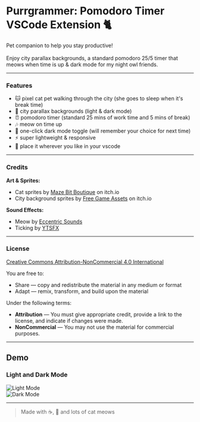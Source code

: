 # Purrgrammer: Pomodoro Timer VSCode Extension 🐈

Pet companion to help you stay productive! <br> <br>
Enjoy city parallax backgrounds, a standard pomodoro 25/5 timer that meows when time is up & dark mode for my night owl friends. 

---

### Features

- 🐱 pixel cat pet walking through the city (she goes to sleep when it's break time)
- 🎨 city parallax backgrounds (light & dark mode)
- ⏰ pomodoro timer (standard 25 mins of work time and 5 mins of break)
- 🎶 meow on time up
- 🌚 one-click dark mode toggle (will remember your choice for next time)
- ⚡️ super lightweight & responsive
- 📍 place it wherever you like in your vscode 

---

### Credits

**Art & Sprites:**  
- Cat sprites by [Maze Bit Boutique](https://mxmaze.itch.io/) on itch.io
- City background sprites by [Free Game Assets](https://free-game-assets.itch.io/) on itch.io

**Sound Effects:**  
- Meow by [Eccentric Sounds](https://www.youtube.com/@eccentricsoundfx)  
- Ticking by [YTSFX](https://www.youtube.com/@YTSFX)  

---

### License

[Creative Commons Attribution-NonCommercial 4.0 International](https://creativecommons.org/licenses/by-nc/4.0/)

You are free to:
- Share — copy and redistribute the material in any medium or format
- Adapt — remix, transform, and build upon the material

Under the following terms:
- **Attribution** — You must give appropriate credit, provide a link to the license, and indicate if changes were made.
- **NonCommercial** — You may not use the material for commercial purposes.


---

## Demo

### Light and Dark Mode
![Light Mode](demo/lightmode.gif)  
![Dark Mode](demo/darkmode.gif)

---

> Made with ☕️, 🐾 and lots of cat meows
